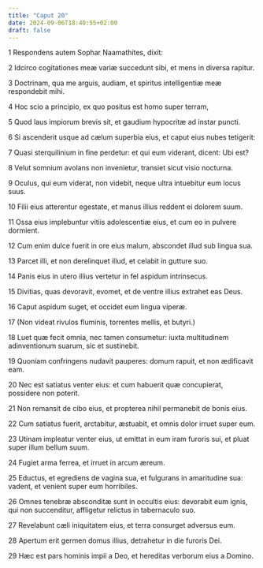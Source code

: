 ```yaml
---
title: "Caput 20"
date: 2024-09-06T18:40:55+02:00
draft: false
---
```




1 Respondens autem Sophar Naamathites, dixit:

2 Idcirco cogitationes meæ variæ succedunt sibi, et mens in diversa rapitur.

3 Doctrinam, qua me arguis, audiam, et spiritus intelligentiæ meæ respondebit mihi.

4 Hoc scio a principio, ex quo positus est homo super terram,

5 Quod laus impiorum brevis sit, et gaudium hypocritæ ad instar puncti.

6 Si ascenderit usque ad cælum superbia eius, et caput eius nubes tetigerit:

7 Quasi sterquilinium in fine perdetur: et qui eum viderant, dicent: Ubi est?

8 Velut somnium avolans non invenietur, transiet sicut visio nocturna.

9 Oculus, qui eum viderat, non videbit, neque ultra intuebitur eum locus suus.

10 Filii eius atterentur egestate, et manus illius reddent ei dolorem suum.

11 Ossa eius implebuntur vitiis adolescentiæ eius, et cum eo in pulvere dormient.

12 Cum enim dulce fuerit in ore eius malum, abscondet illud sub lingua sua.

13 Parcet illi, et non derelinquet illud, et celabit in gutture suo.

14 Panis eius in utero illius vertetur in fel aspidum intrinsecus.

15 Divitias, quas devoravit, evomet, et de ventre illius extrahet eas Deus.

16 Caput aspidum suget, et occidet eum lingua viperæ.

17 (Non videat rivulos fluminis, torrentes mellis, et butyri.)

18 Luet quæ fecit omnia, nec tamen consumetur: iuxta multitudinem adinventionum suarum, sic et sustinebit.

19 Quoniam confringens nudavit pauperes: domum rapuit, et non ædificavit eam.

20 Nec est satiatus venter eius: et cum habuerit quæ concupierat, possidere non poterit.

21 Non remansit de cibo eius, et propterea nihil permanebit de bonis eius.

22 Cum satiatus fuerit, arctabitur, æstuabit, et omnis dolor irruet super eum.

23 Utinam impleatur venter eius, ut emittat in eum iram furoris sui, et pluat super illum bellum suum.

24 Fugiet arma ferrea, et irruet in arcum æreum.

25 Eductus, et egrediens de vagina sua, et fulgurans in amaritudine sua: vadent, et venient super eum horribiles.

26 Omnes tenebræ absconditæ sunt in occultis eius: devorabit eum ignis, qui non succenditur, affligetur relictus in tabernaculo suo.

27 Revelabunt cæli iniquitatem eius, et terra consurget adversus eum.

28 Apertum erit germen domus illius, detrahetur in die furoris Dei.

29 Hæc est pars hominis impii a Deo, et hereditas verborum eius a Domino.

